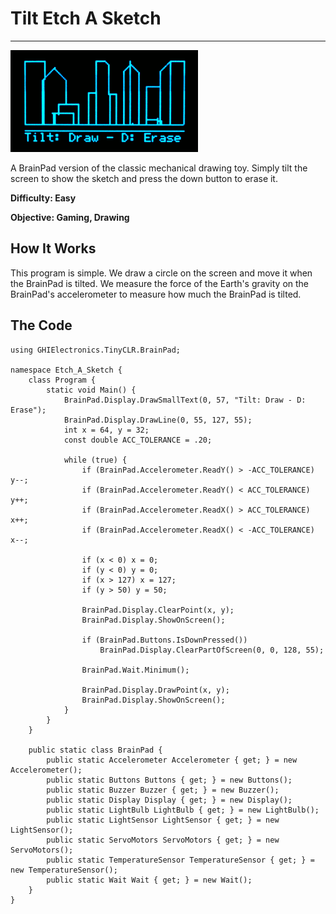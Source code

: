 # Tilt Etch A Sketch
---
![Tilt Etch A Sketch](images/tilt-etch-a-sketch.gif)

A BrainPad version of the classic mechanical drawing toy. Simply tilt the screen to show the sketch and press the down button to erase it.

**Difficulty: Easy**

**Objective: Gaming, Drawing**

## How It Works
This program is simple. We draw a circle on the screen and move it when the BrainPad is tilted. We measure the force of the Earth's gravity on the BrainPad's accelerometer to measure how much the BrainPad is tilted.

## The Code

```
using GHIElectronics.TinyCLR.BrainPad;

namespace Etch_A_Sketch {
    class Program {
        static void Main() {
            BrainPad.Display.DrawSmallText(0, 57, "Tilt: Draw - D: Erase");
            BrainPad.Display.DrawLine(0, 55, 127, 55);
            int x = 64, y = 32;
            const double ACC_TOLERANCE = .20;

            while (true) {
                if (BrainPad.Accelerometer.ReadY() > -ACC_TOLERANCE) y--;
                if (BrainPad.Accelerometer.ReadY() < ACC_TOLERANCE) y++;
                if (BrainPad.Accelerometer.ReadX() > ACC_TOLERANCE) x++;
                if (BrainPad.Accelerometer.ReadX() < -ACC_TOLERANCE) x--;

                if (x < 0) x = 0;
                if (y < 0) y = 0;
                if (x > 127) x = 127;
                if (y > 50) y = 50;

                BrainPad.Display.ClearPoint(x, y);
                BrainPad.Display.ShowOnScreen();

                if (BrainPad.Buttons.IsDownPressed())
                    BrainPad.Display.ClearPartOfScreen(0, 0, 128, 55);

                BrainPad.Wait.Minimum();

                BrainPad.Display.DrawPoint(x, y);
                BrainPad.Display.ShowOnScreen();
            }
        }
    }

    public static class BrainPad {
        public static Accelerometer Accelerometer { get; } = new Accelerometer();
        public static Buttons Buttons { get; } = new Buttons();
        public static Buzzer Buzzer { get; } = new Buzzer();
        public static Display Display { get; } = new Display();
        public static LightBulb LightBulb { get; } = new LightBulb();
        public static LightSensor LightSensor { get; } = new LightSensor();
        public static ServoMotors ServoMotors { get; } = new ServoMotors();
        public static TemperatureSensor TemperatureSensor { get; } = new TemperatureSensor();
        public static Wait Wait { get; } = new Wait();
    }
}

```